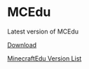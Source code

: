 # MCEdu
Latest version of MCEdu

[Download](https://github.com/aRealCatTBH/MCEdu/releases/download/1.8.9/1.8.9_build-3_classroom-20160404.jar)

[MinecraftEdu Version List](https://docs.google.com/spreadsheets/d/1hdXlxjxRGlF2sbI1EIgPMstf92oMDreDg3SGuTIj72g/view)
